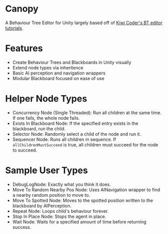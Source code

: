 # Canopy
A Behaviour Tree Editor for Unity largely based off of [Kiwi Coder's BT editor tutorials](https://www.youtube.com/c/TheKiwiCoder).

# Features
- Create Behaviour Trees and Blackboards in Unity visually
- Extend node types via inheritence
- Basic AI perception and navigation wrappers
- Modular Blackboard focused on ease of use


# Helper Node Types
- Concurrency Node (Single Threaded): Run all children at the same time. If one fails, the whole node fails.
- Exists In Blackboard Node: If the specified entry exists in the blackboard, run the child.
- Selector Node: Randomly select a child of the node and run it.
- Sequencer Node: Runs all children in sequence. If `allChildrenMustSucceed` is true, all children must succeed for the node to succeed.

# Sample User Types
- DebugLogNode: Exactly what you think it does.
- Move To Random Nearby Pos Node: Uses AINavigation wrapper to find a nearby random position to move to.
- Move To Spotted Node: Moves to the spotted position written to the blackboard by AIPerception.
- Repeat Node: Loops child's behaviour forever.
- Stop In Place Node: Stops the agent in place.
- Wait Node: Waits for a specified amount of time before returning success.
